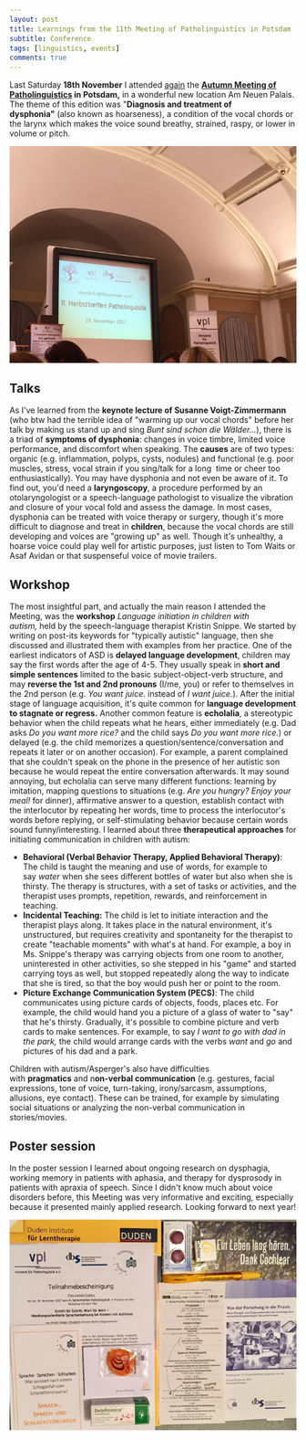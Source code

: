 ```yaml
---
layout: post
title: Learnings from the 11th Meeting of Patholinguistics in Potsdam
subtitle: Conference
tags: [linguistics, events]
comments: true
---
```


Last Saturday **18th November** I attended [again](https://lorenaciutacu.com/2017/07/23/10th-meeting-of-patholinguistics-in-potsdam/) the **[Autumn Meeting of Patholinguistics](https://www.herbsttreffen.vpl-ev.de/) **in** Potsdam,** in a wonderful new location Am Neuen Palais. The theme of this edition was "**Diagnosis and treatment of dysphonia"** (also known as hoarseness), a condition of the vocal chords or the larynx which makes the voice sound breathy, strained, raspy, or lower in volume or pitch.

![goodies bag](../_site/assets/img/11PatholinguisticsMeetup2.jpg)

## Talks

As I've learned from the **keynote lecture of Susanne Voigt-Zimmermann** (who btw had the terrible idea of "warming up our vocal chords" before her talk by making us stand up and sing *Bunt sind schon die Wälder...*), there is a triad of **symptoms of dysphonia**: changes in voice timbre, limited voice performance, and discomfort when speaking. The **causes** are of two types: organic (e.g. inflammation, polyps, cysts, nodules) and functional (e.g. poor muscles, stress, vocal strain if you sing/talk for a long  time or cheer too enthusiastically). You may have dysphonia and not even be aware of it. To find out, you'd need a **laryngoscopy**, a procedure performed by an otolaryngologist or a speech-language pathologist to visualize the vibration and closure of your vocal fold and assess the damage. In most cases, dysphonia can be treated with voice therapy or surgery, though it's more difficult to diagnose and treat in **children**, because the vocal chords are still developing and voices are "growing up" as well. Though it's unhealthy, a hoarse voice could play well for artistic purposes, just listen to Tom Waits or Asaf Avidan or that suspenseful voice of movie trailers.

## Workshop

The most insightful part, and actually the main reason I attended the Meeting, was the **workshop** *Language initiation in children with autism,* held by the speech-language therapist Kristin Snippe. We started by writing on post-its keywords for "typically autistic" language, then she discussed and illustrated them with examples from her practice. One of the earliest indicators of ASD is **delayed language development**, children may say the first words after the age of 4-5. They usually speak in **short and simple sentences** limited to the basic subject-object-verb structure, and may **reverse the 1st and 2nd pronouns** (I/me, you) or refer to themselves in the 2nd person (e.g. *You want juice*. instead of *I want juice.*). After the initial stage of language acquisition, it's quite common for **language development to stagnate or regress.** Another common feature is **echolalia**, a stereotypic behavior when the child repeats what he hears, either immediately (e.g. Dad asks *Do you want more rice?* and the child says *Do you want more rice.*) or delayed (e.g. the child memorizes a question/sentence/conversation and repeats it later or on another occasion). For example, a parent complained that she couldn't speak on the phone in the presence of her autistic son because he would repeat the entire conversation afterwards. It may sound annoying, but echolalia can serve many different functions: learning by imitation, mapping questions to situations (e.g. *Are you hungry? Enjoy your meal!* for dinner), affirmative answer to a question, establish contact with the interlocutor by repeating her words, time to process the interlocutor's words before replying, or self-stimulating behavior because certain words sound funny/interesting. I learned about three **therapeutical approaches** for initiating communication in children with autism:

-   **Behavioral (Verbal Behavior Therapy, Applied Behavioral Therapy)**: The child is taught the meaning and use of words, for example to say *water* when she sees different bottles of water but also when she is thirsty. The therapy is structures, with a set of tasks or activities, and the therapist uses prompts, repetition, rewards, and reinforcement in teaching.
-   **Incidental Teaching:** The child is let to initiate interaction and the therapist plays along. It takes place in the natural environment, it's unstructured, but requires creativity and spontaneity for the therapist to create "teachable moments" with what's at hand. For example, a boy in Ms. Snippe's therapy was carrying objects from one room to another, uninterested in other activities, so she stepped in his "game" and started carrying toys as well, but stopped repeatedly along the way to indicate that she is tired, so that the boy would push her or point to the room.
-   **Picture Exchange Communication System (PECS)**: The child communicates using picture cards of objects, foods, places etc. For example, the child would hand you a picture of a glass of water to "say" that he's thirsty. Gradually, it's possible to combine picture and verb cards to make sentences. For example, to say *I want to go with dad in the park,* the child would arrange cards with the verbs *want* and *go* and pictures of his dad and a park.

Children with autism/Asperger's also have difficulties with **pragmatics** and n**on-verbal communication** (e.g. gestures, facial expressions, tone of voice, turn-taking, irony/sarcasm, assumptions, allusions, eye contact). These can be trained, for example by simulating social situations or analyzing the non-verbal communication in stories/movies.

## Poster session
In the poster session I learned about ongoing research on dysphagia, working memory in patients with aphasia, and therapy for dysprosody in patients with apraxia of speech. Since I didn't know much about voice disorders before, this Meeting was very informative and exciting, especially because it presented mainly applied research. Looking forward to next year!


![goodies bag](../_site/assets/img/11PatholinguisticsMeetup.jpg)